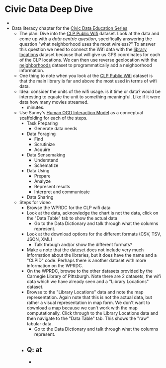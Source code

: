 # Civic Data Deep Dive

-  
- Data literacy  chapter for the [Civic Data Education Series](https://civic-switchboard.gitbook.io/education-series/)  
	- The plan: Dive into the [CLP Public Wifi](https://data.wprdc.org/dataset/clp-public-wifi) dataset. Look at the data and come up with a *data centric question*, specifically answering the question "what neighborhood uses the most wireless?" To answer this question we need to connect the Wifi data with the [library locations](https://data.wprdc.org/dataset/libraries) dataset because that will give us GPS coordinates for each of the CLP locations. We can then use reverse geolocation with the [neighborhoods](https://data.wprdc.org/dataset/neighborhoods2) dataset to programmatically add a neighborhood information.  
	- One thing to note when you look at the [CLP Public Wifi](https://data.wprdc.org/dataset/clp-public-wifi) dataset is that the main library is far and above the most used in terms of wifi data.  
	- Idea: consider the units of the wifi usage. is it time or data? would be interesting to equate the unit to something meaningful. Like if it were data how many movies streamed.  
		- minutes.  
	- Use Sunny's [Human OGD Interaction Model](https://drive.google.com/drive/folders/1dTwqJ5Z9HpobQtc0abgS5ZUK0zfn9Bic) as a conceptual scaffolding for each of the steps.  
		- Task Preparing  
			- Generate data needs  
		- Data Foraging  
			- Find  
			- Scrutinize  
			- Acquire  
		- Data Sensemaking  
			- Understand  
			- Schematize  
		- Data Using  
			- Prepare  
			- Analyze  
			- Represent results  
			- Interpret and communicate  
		- Data Sharing  
	- Steps for video  
		- Browse the WPRDC for the CLP wifi data  
		- Look at the data, acknowledge the chart is not the data, click on the "Data Table" tab to show the actual data  
			- Go to the Data Dictionary and talk through what the columns represent.  
		- Look at the download options for the different formats (CSV, TSV, JSON, XML)  
			- Talk through and/or show the different formats?  
		- Make a note that the dateset does not include very much information about the libraries, but it does have the name and a "CLPID" code. Perhaps there is another dataset with more information on the WPRDC.  
		- On the WPRDC, browse to the other datasets provided by the Carnegie Library of Pittsburgh. Note there are 2 datasets, the wifi data which we have already seen and a "Library Locations" dataset.  
		- Browse to the "Library Locations" data and note the map representation. Again note that this is not the actual data, but rather a visual representation in map form. We don't want to download a map because we can't work with the map computationally. Click through to the Library Locations data and then navigate to the "Data Table" tab. This shows the "raw" tabular data.  
			- Go to the Data Dictionary and talk through what the columns represent.  
		- Q: at  
			-  
			-  